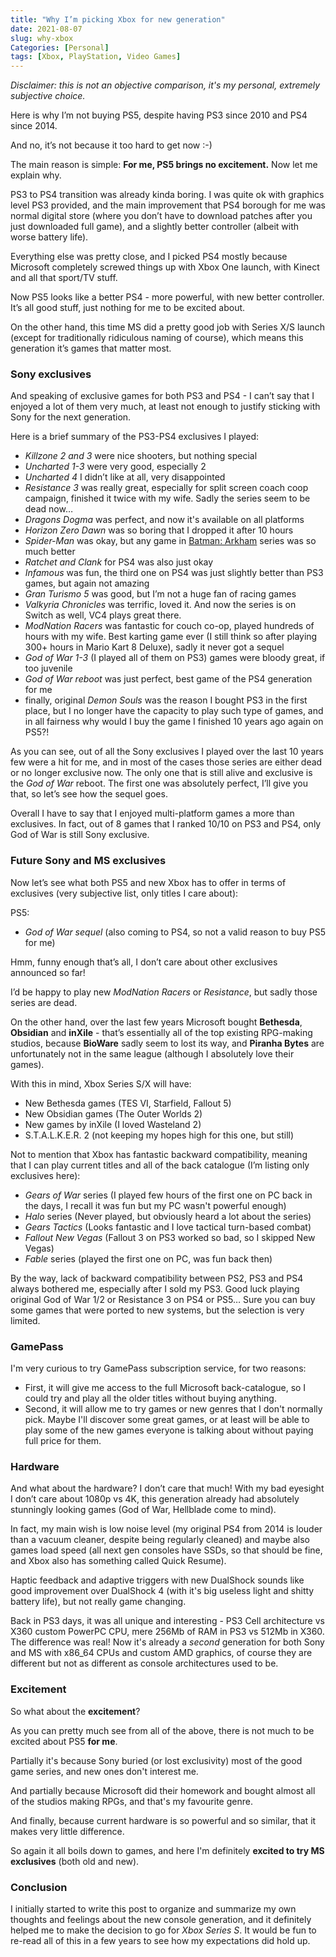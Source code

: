 ```yaml
---
title: "Why I’m picking Xbox for new generation"
date: 2021-08-07
slug: why-xbox
Categories: [Personal]
tags: [Xbox, PlayStation, Video Games]
---
```


*Disclaimer: this is not an objective comparison, it's my personal, extremely subjective choice.*

Here is why I’m not buying PS5, despite having PS3 since 2010 and PS4 since 2014.

And no, it’s not because it too hard to get now :-)

The main reason is simple:
**For me, PS5 brings no excitement.** Now let me explain why.

PS3 to PS4 transition was already kinda boring. I was quite ok with graphics level PS3 provided, and the main improvement that PS4 borough for me was normal digital store (where you don’t have to download patches after you just downloaded full game), and a slightly better controller (albeit with worse battery life).

Everything else was pretty close, and I picked PS4 mostly because Microsoft completely screwed things up with Xbox One launch, with Kinect and all that sport/TV stuff.

Now PS5 looks like a better PS4 - more powerful, with new better controller. It’s all good stuff, just nothing for me to be excited about.

On the other hand, this time MS did a pretty good job with Series X/S launch (except for traditionally ridiculous naming of course), which means this generation it’s games that matter most.

### Sony exclusives

And speaking of exclusive games for both PS3 and PS4 - I can’t say that I enjoyed a lot of them very much, at least not enough to justify sticking with Sony for the next generation.

Here is a brief summary of the PS3-PS4 exclusives I played:

* *Killzone 2 and 3* were nice shooters, but nothing special
* *Uncharted 1-3* were very good, especially 2
* *Uncharted 4* I didn’t like at all, very disappointed
* *Resistance 3* was really great, especially for split screen coach coop campaign, finished it twice with my wife. Sadly the series seem to be dead now…
* *Dragons Dogma* was perfect, and now it's available on all platforms
* *Horizon Zero Dawn* was so boring that I dropped it after 10 hours
* *Spider-Man* was okay, but any game in [Batman: Arkham](https://en.m.wikipedia.org/wiki/Batman:_Arkham) series was so much better
* *Ratchet and Clank* for PS4 was also just okay
* *Infamous* was fun, the third one on PS4 was just slightly better than PS3 games, but again not amazing
* *Gran Turismo 5* was good, but I’m not a huge fan of racing games
* *Valkyria Chronicles* was terrific, loved it. And now the series is on Switch as well, VC4 plays great there.
* *ModNation Racers* was fantastic for couch co-op, played hundreds of hours with my wife. Best karting game ever (I still think so after playing 300+ hours in Mario Kart 8 Deluxe), sadly it never got a sequel
* *God of War 1-3* (I played all of them on PS3) games were bloody great, if too juvenile
* *God of War reboot* was just perfect, best game of the PS4 generation for me
* finally, original *Demon Souls* was the reason I bought PS3 in the first place, but I no longer have the capacity to play such type of games, and in all fairness why would I buy the game I finished 10 years ago again on PS5?!

As you can see, out of all the Sony exclusives I played over the last 10 years few were a hit for me, and in most of the cases those series are either dead or no longer exclusive now. The only one that is still alive and exclusive is the *God of War* reboot. The first one was absolutely perfect, I’ll give you that, so let’s see how the sequel goes.

Overall I have to say that I enjoyed multi-platform games a more than exclusives. In fact, out of 8 games that I ranked 10/10 on PS3 and PS4, only God of War is still Sony exclusive.

### Future Sony and MS exclusives

Now let’s see what both PS5 and new Xbox has to offer in terms of exclusives (very subjective list, only titles I care about):

PS5:
- *God of War sequel* (also coming to PS4, so not a valid reason to buy PS5 for me)

Hmm, funny enough that’s all, I don’t care about other exclusives announced so far!

I’d be happy to play new *ModNation Racers* or *Resistance*, but sadly those series are dead.

On the other hand, over the last few years Microsoft bought **Bethesda**, **Obsidian** and **inXile** - that’s essentially all of the top existing RPG-making studios, because **BioWare** sadly seem to lost its way, and **Piranha Bytes** are unfortunately not in the same league (although I absolutely love their games).

With this in mind, Xbox Series S/X will have:

- New Bethesda games (TES VI, Starfield, Fallout 5)
- New Obsidian games (The Outer Worlds 2)
- New games by inXile (I loved Wasteland 2)
- S.T.A.L.K.E.R. 2 (not keeping my hopes high for this one, but still)

Not to mention that Xbox has fantastic backward compatibility, meaning that I can play current titles and all of the back catalogue (I’m listing only exclusives here):
- *Gears of War* series (I played few hours of the first one on PC back in the days, I recall it was fun but my PC wasn't powerful enough)
- *Halo* series (Never played, but obviously heard a lot about the series)
- *Gears Tactics* (Looks fantastic and I love tactical turn-based combat)
- *Fallout New Vegas* (Fallout 3 on PS3 worked so bad, so I skipped New Vegas)
- *Fable* series (played the first one on PC, was fun back then)


By the way, lack of backward compatibility between PS2, PS3 and PS4 always bothered me, especially after I sold my PS3. Good luck playing original God of War 1/2 or Resistance 3 on PS4 or PS5… Sure you can buy some games that were ported to new systems, but the selection is very limited.

### GamePass

I'm very curious to try GamePass subscription service, for two reasons:
* First, it will give me access to the full Microsoft back-catalogue, so I could try and play all the older titles without buying anything.
* Second, it will allow me to try games or new genres that I don't normally pick. Maybe I'll discover some great games, or at least will be able to play some of the new games everyone is talking about without paying full price for them.

### Hardware

And what about the hardware? I don’t care that much! With my bad eyesight I don’t care about 1080p vs 4K, this generation already had absolutely stunningly looking games (God of War, Hellblade come to mind).

In fact, my main wish is low noise level (my original PS4 from 2014 is louder than a vacuum cleaner, despite being regularly cleaned) and maybe also games load speed (all next gen consoles have SSDs, so that should be fine, and Xbox also has something called Quick Resume).

Haptic feedback and adaptive triggers with new DualShock sounds like good improvement over DualShock 4 (with it's big useless light and shitty battery life), but not really game changing.

Back in PS3 days, it was all unique and interesting - PS3 Cell architecture vs X360 custom PowerPC CPU, mere 256Mb of RAM in PS3 vs 512Mb in X360. The difference was real! Now it's already a *second* generation for both Sony and MS with x86_64 CPUs and custom AMD graphics, of course they are different but not as different as console architectures used to be.

### Excitement

So what about the **excitement**?

As you can pretty much see from all of the above, there is not much to be excited about PS5 **for me**.

Partially it's because Sony buried (or lost exclusivity) most of the good game series, and new ones don't interest me.

And partially because Microsoft did their homework and bought almost all of the studios making RPGs, and that's my favourite genre.

And finally, because current hardware is so powerful and so similar, that it makes very little difference.

So again it all boils down to games, and here I'm definitely **excited to try MS exclusives** (both old and new).

### Conclusion 

I initially started to write this post to organize and summarize my own thoughts and feelings about the new console generation, and it definitely helped me to make the decision to go for *Xbox Series S*.
It would be fun to re-read all of this in a few years to see how my expectations did hold up.


